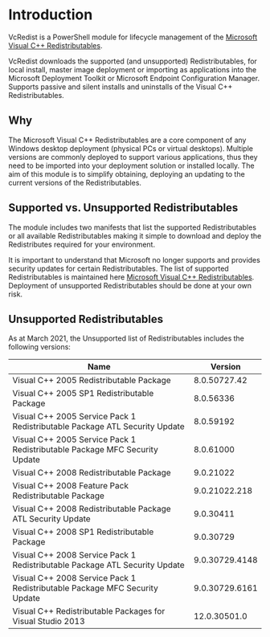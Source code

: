 # Introduction

VcRedist is a PowerShell module for lifecycle management of the [Microsoft Visual C++ Redistributables](https://support.microsoft.com/en-au/help/2977003/the-latest-supported-visual-c-downloads).

VcRedist downloads the supported (and unsupported) Redistributables, for local install, master image deployment or importing as applications into the Microsoft Deployment Toolkit or Microsoft Endpoint Configuration Manager. Supports passive and silent installs and uninstalls of the Visual C++ Redistributables.

## Why

The Microsoft Visual C++ Redistributables are a core component of any Windows desktop deployment (physical PCs or virtual desktops). Multiple versions are commonly deployed to support various applications, thus they need to be imported into your deployment solution or installed locally. The aim of this module is to simplify obtaining, deploying an updating to the current versions of the Redistributables.

## Supported vs. Unsupported Redistributables

The module includes two manifests that list the supported Redistributables or all available Redistributables making it simple to download and deploy the Redistributes required for your environment.

It is important to understand that Microsoft no longer supports and provides security updates for certain Redistributables. The list of supported Redistributables is maintained here [Microsoft Visual C++ Redistributables](https://support.microsoft.com/en-au/help/2977003/the-latest-supported-visual-c-downloads). Deployment of unsupported Redistributables should be done at your own risk.

## Unsupported Redistributables

As at March 2021, the Unsupported list of Redistributables includes the following versions:

|Name                                                                      |Version       |
|--------------------------------------------------------------------------|--------------|
|Visual C++ 2005 Redistributable Package                                   |8.0.50727.42  |
|Visual C++ 2005 SP1 Redistributable Package                               |8.0.56336     |
|Visual C++ 2005 Service Pack 1 Redistributable Package ATL Security Update|8.0.59192     |
|Visual C++ 2005 Service Pack 1 Redistributable Package MFC Security Update|8.0.61000     |
|Visual C++ 2008 Redistributable Package                                   |9.0.21022     |
|Visual C++ 2008 Feature Pack Redistributable Package                      |9.0.21022.218 |
|Visual C++ 2008 Redistributable Package ATL Security Update               |9.0.30411     |
|Visual C++ 2008 SP1 Redistributable Package                               |9.0.30729     |
|Visual C++ 2008 Service Pack 1 Redistributable Package ATL Security Update|9.0.30729.4148|
|Visual C++ 2008 Service Pack 1 Redistributable Package MFC Security Update|9.0.30729.6161|
|Visual C++ Redistributable Packages for Visual Studio 2013                |12.0.30501.0  |
